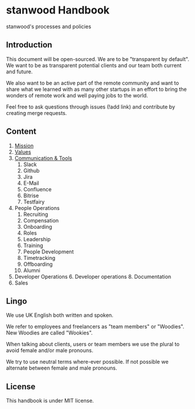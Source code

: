 # stanwood Handbook

stanwood's processes and policies

## Introduction

This document will be open-sourced. We are to be "transparent by default". We want to be as transparent potential clients and our team both current and future.

We also want to be an active part of the remote community and want to share what we learned with as many other startups in an effort to bring the wonders of remote work and well paying jobs to the world.

Feel free to ask questions through issues (!add link) and contribute by creating merge requests.

## Content
1. [Mission](mission.md)
2. [Values](values.md)
3. [Communication & Tools](communication_and_tools.md)
	1. Slack
	2. Github
	3. Jira
	4. E-Mail
	5. Confluence
	6. Bitrise
	7. Testfairy
4. People Operations
	1. Recruiting
	2. Compensation
	2. Onboarding
	3. Roles
	5. Leadership
	5. Training
	6. People Development
	7. Timetracking
	8. Offboarding
	9. Alumni
5. Developer Operations
	6. Developer operations
	8. Documentation
6. Sales

## Lingo

We use UK English both written and spoken. 

We refer to employees and freelancers as "team members" or "Woodies". New Woodies are called "Wookies".

When talking about clients, users or team members we use the plural to avoid female and/or male pronouns. 

We try to use neutral terms where-ever possible. If not possible  we alternate between female and male pronouns. 

## License

This handbook is under MIT license. 